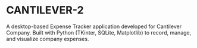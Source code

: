 # CANTILEVER-2
A desktop-based Expense Tracker application developed for Cantilever Company. Built with Python (TKinter, SQLite, Matplotlib) to record, manage, and visualize company expenses.
